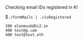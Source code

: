 Checking email IDs registered in K!

$```./formMails | ./isRegistered```
```
200 elonmusk@hi2.in
400 test@g.com
400 test@test.oth
```
